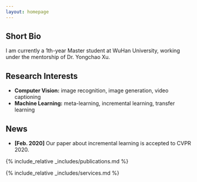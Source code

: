 ```yaml
---
layout: homepage
---
```


## Short Bio

I am currently a 1th-year Master student at WuHan University, working under the mentorship of Dr. Yongchao Xu.

## Research Interests

- **Computer Vision:** image recognition, image generation, video captioning
- **Machine Learning:** meta-learning, incremental learning, transfer learning

## News

- **[Feb. 2020]** Our paper about incremental learning is accepted to CVPR 2020.


{% include_relative _includes/publications.md %}

{% include_relative _includes/services.md %}
